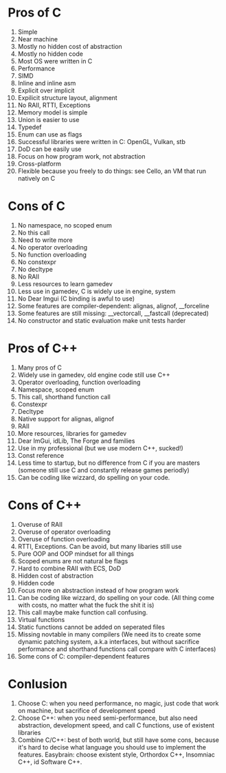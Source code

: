 # Pros of C
1. Simple
2. Near machine
3. Mostly no hidden cost of abstraction
4. Mostly no hidden code
5. Most OS were written in C
6. Performance
7. SIMD
8. Inline and inline asm
9. Explicit over implicit
10. Expilicit structure layout, alignment
11. No RAII, RTTI, Exceptions
12. Memory model is simple
13. Union is easier to use
14. Typedef
15. Enum can use as flags
16. Successful libraries were written in C: OpenGL, Vulkan, stb
17. DoD can be easily use
18. Focus on how program work, not abstraction
19. Cross-platform
20. Flexible because you freely to do things: see Cello, an VM that run natively on C

# Cons of C
1. No namespace, no scoped enum
2. No this call
3. Need to write more
4. No operator overloading
5. No function overloading
6. No constexpr
7. No decltype
8. No RAII
9. Less resources to learn gamedev
10. Less use in gamedev, C is widely use in engine, system
11. No Dear Imgui (C binding is awful to use)
12. Some features are compiler-dependent: alignas, alignof, __forceline
13. Some features are still missing: __vectorcall, __fastcall (deprecated)
14. No constructor and static evaluation make unit tests harder

# Pros of C++
1. Many pros of C
2. Widely use in gamedev, old engine code still use C++
3. Operator overloading, function overloading
4. Namespace, scoped enum
5. This call, shorthand function call
6. Constexpr
7. Decltype
8. Native support for alignas, alignof
9. RAII
10. More resources, libraries for gamedev
11. Dear ImGui, idLib, The Forge and families
12. Use in my professional (but we use modern C++, sucked!)
13. Const reference
14. Less time to startup, but no difference from C if you are masters (someone still use C and constantly release games periodly)
15. Can be coding like wizzard, do spelling on your code.

# Cons of C++
1. Overuse of RAII
2. Overuse of operator overloading
3. Overuse of function overloading
4. RTTI, Exceptions. Can be avoid, but many libaries still use
5. Pure OOP and OOP mindset for all things
6. Scoped enums are not natural be flags
7. Hard to combine RAII with ECS, DoD
8. Hidden cost of abstraction
9. Hidden code
10. Focus more on abstraction instead of how program work
11. Can be coding like wizzard, do spelling on your code. (All thing come with costs, no matter what the fuck the shit it is)
12. This call maybe make function call confusing.
13. Virtual functions
14. Static functions cannot be added on seperated files
15. Missing novtable in many compilers (We need its to create some dynamic patching system, a.k.a interfaces, but without sacrifice performance and shorthand functions call compare with C interfaces)
16. Some cons of C: compiler-dependent features

# Conlusion
1. Choose C: when you need performance, no magic, just code that work on machine, but sacrifice of development speed
2. Choose C++: when you need semi-performance, but also need abstraction, development speed, and call C functions, use of existent libraries
3. Combine C/C++: best of both world, but still have some cons, because it's hard to decise what language you should use to implement the features. Easybrain: choose existent style, Orthordox C++, Insomniac C++, id Software C++.